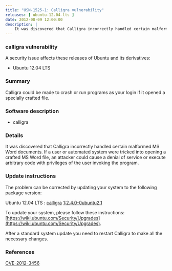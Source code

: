 ```yaml
---
title: "USN-1525-1: Calligra vulnerability"
releases: [ ubuntu-12.04-lts ]
date: 2012-08-09 12:00:00
description: |
    It was discovered that Calligra incorrectly handled certain malformed MS Word documents. If a user or automated system were tricked into opening a crafted MS Word file, an attacker could cause a denial of service or execute arbitrary code with privileges of the user invoking the program. 
--- 
```

 
### calligra vulnerability

A security issue affects these releases of Ubuntu and its derivatives:

* Ubuntu 12.04 LTS

### Summary

Calligra could be made to crash or run programs as your login if it opened a specially crafted file.

### Software description

* calligra 

### Details

It was discovered that Calligra incorrectly handled certain malformed MS Word documents. If a user or automated system were tricked into opening a crafted MS Word file, an attacker could cause a denial of service or execute arbitrary code with privileges of the user invoking the program. 

### Update instructions

The problem can be corrected by updating your system to the following package version:

Ubuntu 12.04 LTS
 : [calligra](https://launchpad.net/ubuntu/+source/calligra) <span> [1:2.4.0-0ubuntu2.1](https://launchpad.net/ubuntu/+source/calligra/1:2.4.0-0ubuntu2.1) </span> 

To update your system, please follow these instructions: [https://wiki.ubuntu.com/Security/Upgrades](https://wiki.ubuntu.com/Security/Upgrades).

After a standard system update you need to restart Calligra to make all the necessary changes. 

### References

 [CVE-2012-3456](http://people.ubuntu.com/~ubuntu-security/cve/CVE-2012-3456)
 
